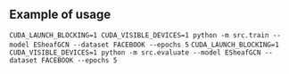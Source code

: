 ## Example of usage

```CUDA_LAUNCH_BLOCKING=1 CUDA_VISIBLE_DEVICES=1 python -m src.train --model ESheafGCN --dataset FACEBOOK --epochs 5```
```CUDA_LAUNCH_BLOCKING=1 CUDA_VISIBLE_DEVICES=1 python -m src.evaluate --model ESheafGCN --dataset FACEBOOK --epochs 5```
